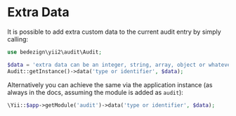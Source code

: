 # Extra Data

It is possible to add extra custom data to the current audit entry by simply calling:

```php
use bedezign\yii2\audit\Audit;

$data = 'extra data can be an integer, string, array, object or whatever';
Audit::getInstance()->data('type or identifier', $data);
```

Alternatively you can achieve the same via the application instance (as always in the docs, assuming the module is added as `audit`):

```php
\Yii::$app->getModule('audit')->data('type or identifier', $data);
```
